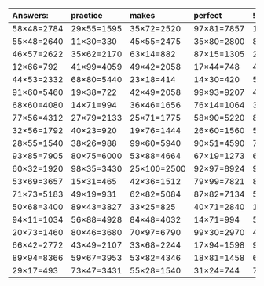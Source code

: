 | Answers: | practice | makes | perfect | ! |
| :--- | :--- | :--- | :--- | :--- |
| 58×48=2784 | 29×55=1595 | 35×72=2520 | 97×81=7857 | 17×33=561 | 
| 55×48=2640 | 11×30=330 | 45×55=2475 | 35×80=2800 | 82×54=4428 | 
| 46×57=2622 | 35×62=2170 | 63×14=882 | 87×15=1305 | 28×10=280 | 
| 12×66=792 | 41×99=4059 | 49×42=2058 | 17×44=748 | 46×30=1380 | 
| 44×53=2332 | 68×80=5440 | 23×18=414 | 14×30=420 | 56×45=2520 | 
| 91×60=5460 | 19×38=722 | 42×49=2058 | 99×93=9207 | 47×37=1739 | 
| 68×60=4080 | 14×71=994 | 36×46=1656 | 76×14=1064 | 37×75=2775 | 
| 77×56=4312 | 27×79=2133 | 25×71=1775 | 58×90=5220 | 89×44=3916 | 
| 32×56=1792 | 40×23=920 | 19×76=1444 | 26×60=1560 | 59×72=4248 | 
| 28×55=1540 | 38×26=988 | 99×60=5940 | 90×51=4590 | 79×24=1896 | 
| 93×85=7905 | 80×75=6000 | 53×88=4664 | 67×19=1273 | 60×37=2220 | 
| 60×32=1920 | 98×35=3430 | 25×100=2500 | 92×97=8924 | 94×62=5828 | 
| 53×69=3657 | 15×31=465 | 42×36=1512 | 79×99=7821 | 86×15=1290 | 
| 71×73=5183 | 49×19=931 | 62×82=5084 | 87×82=7134 | 59×21=1239 | 
| 50×68=3400 | 89×43=3827 | 33×25=825 | 40×71=2840 | 100×12=1200 | 
| 94×11=1034 | 56×88=4928 | 84×48=4032 | 14×71=994 | 53×93=4929 | 
| 20×73=1460 | 80×46=3680 | 70×97=6790 | 99×30=2970 | 43×16=688 | 
| 66×42=2772 | 43×49=2107 | 33×68=2244 | 17×94=1598 | 98×27=2646 | 
| 89×94=8366 | 59×67=3953 | 53×82=4346 | 18×81=1458 | 69×80=5520 | 
| 29×17=493 | 73×47=3431 | 55×28=1540 | 31×24=744 | 73×38=2774 | 

